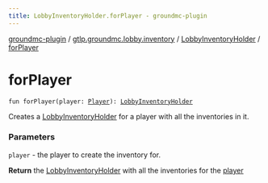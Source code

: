 ```yaml
---
title: LobbyInventoryHolder.forPlayer - groundmc-plugin
---
```


[groundmc-plugin](../../index.html) / [gtlp.groundmc.lobby.inventory](../index.html) / [LobbyInventoryHolder](index.html) / [forPlayer](.)

# forPlayer

`fun forPlayer(player: `[`Player`](https://hub.spigotmc.org/javadocs/spigot/org/bukkit/entity/Player.html)`): `[`LobbyInventoryHolder`](index.html)

Creates a [LobbyInventoryHolder](index.html) for a player with all the inventories
in it.

### Parameters

`player` - the player to create the inventory for.

**Return**
the [LobbyInventoryHolder](index.html) with all the inventories for the [player](for-player.html#gtlp.groundmc.lobby.inventory.LobbyInventoryHolder.Companion$forPlayer(org.bukkit.entity.Player)/player)

